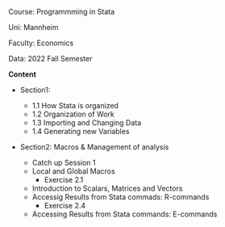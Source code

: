 Course: Programmming in Stata

Uni: Mannheim

Faculty: Economics

Data: 2022 Fall Semester

**Content**

* Section1: 
  - 1.1 How Stata is organized
  - 1.2 Organization of Work
  - 1.3 Importing and Changing Data
  - 1.4 Generating new Variables
  
* Section2: Macros & Management of analysis
  - Catch up Session 1
  - Local and Global Macros
      - Exercise 2.1
  - Introduction to Scalars, Matrices and Vectors
  - Accessig Results from Stata commads: R-commands
      - Exercise 2.4
  - Accessing Results from Stata commands: E-commands
  

